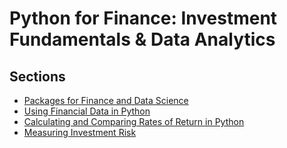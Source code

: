 # Python for Finance: Investment Fundamentals & Data Analytics

## Sections

- [Packages for Finance and Data Science](https://github.com/hungrypc/notes/tree/master/root/python_finance/fundamentals/packages.ipynb)
- [Using Financial Data in Python](https://github.com/hungrypc/notes/tree/master/root/python_finance/fundamentals/financial_data.ipynb)
- [Calculating and Comparing Rates of Return in Python](https://github.com/hungrypc/notes/tree/master/root/python_finance/fundamentals/rates_of_return.ipynb)
- [Measuring Investment Risk](https://github.com/hungrypc/notes/tree/master/root/python_finance/fundamentals/investment_risk.ipynb)